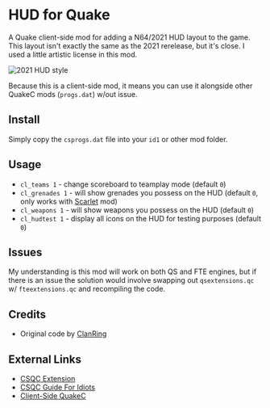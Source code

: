 # HUD for Quake

A Quake client-side mod for adding a N64/2021 HUD layout to the game.  This layout isn't exactly the same as the 2021 rerelease, but it's close.  I used a little artistic license in this mod.

![2021 HUD style](https://i.imgur.com/T7e9LWg.jpg)

Because this is a client-side mod, it means you can use it alongside other QuakeC mods (``progs.dat``) w/out issue.

## Install

Simply copy the ``csprogs.dat`` file into your ``id1`` or other mod folder.

## Usage

- ``cl_teams 1`` - change scoreboard to teamplay mode (default ``0``)
- ``cl_grenades 1`` - will show grenades you possess on the HUD (default ``0``, only works with [Scarlet](https://github.com/whipowill/quake-mod-scarlet) mod)
- ``cl_weapons 1`` - will show weapons you possess on the HUD (default ``0``)
- ``cl_hudtest 1`` - display all icons on the HUD for testing purposes (default ``0``)

## Issues

My understanding is this mod will work on both QS and FTE engines, but if there is an issue the solution would involve swapping out ``qsextensions.qc`` w/ ``fteextensions.qc`` and recompiling the code.

## Credits

- Original code by [ClanRing](https://github.com/quakeone/crmod-plus)

## External Links

- [CSQC Extension](https://quakewiki.org/wiki/EXT_CSQC)
- [CSQC Guide For Idiots](https://quakewiki.org/wiki/CSQC_guide_for_idiots)
- [Client-Side QuakeC](https://www.quakewiki.net/darkplaces-wiki/client-side-quakec/)